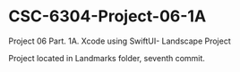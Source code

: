 # CSC-6304-Project-06-1A
Project 06 Part. 1A. Xcode using SwiftUI- Landscape Project

Project located in Landmarks folder, seventh commit.
